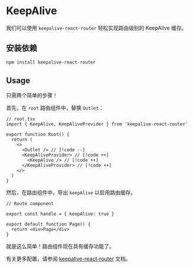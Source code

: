 # KeepAlive

我们可以使用 `keepalive-react-router` 轻松实现路由级别的 KeepAlive 缓存。

## 安装依赖

```bash
npm install keepalive-react-router
```

## Usage

只需两个简单的步骤！

首先，在 `root` 路由组件中，替换 `Outlet`：

```tsx
// root.tsx
import { KeepAlive, KeepAliveProvider } from 'keepalive-react-router'

export function Root() {
  return (
    <>
      <Outlet /> // [!code --]
      <KeepAliveProvider> // [!code ++]
        <KeepAlive /> // [!code ++]
      </KeepAliveProvider> // [!code ++]
    </>
  )
}
```

然后，在路由组件中，导出 `keepAlive` 以启用路由缓存。

```tsx
// Route component

export const handle = { keepAlive: true }

export default function Page() {
  return <div>Page</div>
}
```

就是这么简单！路由组件现在具有缓存功能了。

有关更多配置，请参阅 [keepalive-react-router](https://hemengke1997.github.io/keepalive-react-router/) 文档。
